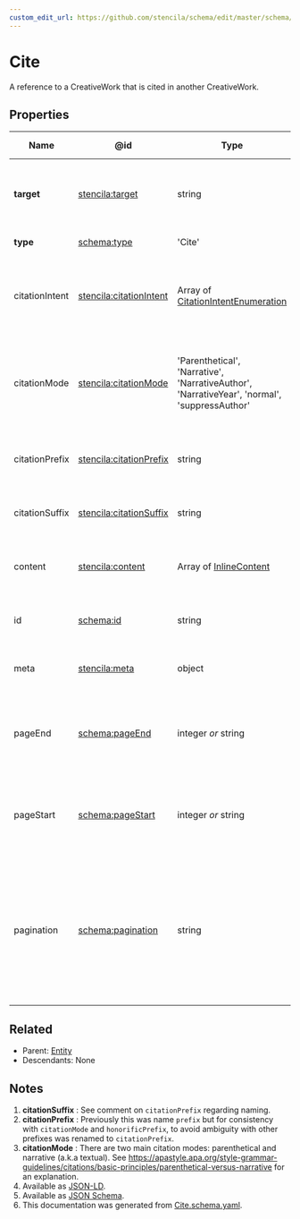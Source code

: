 ```yaml
---
custom_edit_url: https://github.com/stencila/schema/edit/master/schema/Cite.schema.yaml
---
```


# Cite

A reference to a CreativeWork that is cited in another CreativeWork. 

## Properties

| Name           | @id                                                                       | Type                                                                                         | Description                                                                                            | Inherited from               |
| -------------- | ------------------------------------------------------------------------- | -------------------------------------------------------------------------------------------- | ------------------------------------------------------------------------------------------------------ | ---------------------------- |
| **target**     | [stencila:target](https://schema.stenci.la/target.jsonld)                 | string                                                                                       | The target of the citation (URL or reference ID).                                                      | [Cite](../prose/Cite.md)     |
| **type**       | [schema:type](https://schema.org/type)                                    | 'Cite'                                                                                       | The name of the type.                                                                                  | [Entity](../other/Entity.md) |
| citationIntent | [stencila:citationIntent](https://schema.stenci.la/citationIntent.jsonld) | Array of [CitationIntentEnumeration](../prose/CitationIntentEnumeration.md)                  | The type/s of the citation, both factually and rhetorically.                                           | [Cite](../prose/Cite.md)     |
| citationMode   | [stencila:citationMode](https://schema.stenci.la/citationMode.jsonld)     | 'Parenthetical', 'Narrative', 'NarrativeAuthor', 'NarrativeYear', 'normal', 'suppressAuthor' | Determines how the citation is shown within the surrounding text. See note [3](#notes).                | [Cite](../prose/Cite.md)     |
| citationPrefix | [stencila:citationPrefix](https://schema.stenci.la/citationPrefix.jsonld) | string                                                                                       | Text to show before the citation. See note [2](#notes).                                                | [Cite](../prose/Cite.md)     |
| citationSuffix | [stencila:citationSuffix](https://schema.stenci.la/citationSuffix.jsonld) | string                                                                                       | Text to show after the citation. See note [1](#notes).                                                 | [Cite](../prose/Cite.md)     |
| content        | [stencila:content](https://schema.stenci.la/content.jsonld)               | Array of [InlineContent](../prose/InlineContent.md)                                          | Optional structured content/text of this citation.                                                     | [Cite](../prose/Cite.md)     |
| id             | [schema:id](https://schema.org/id)                                        | string                                                                                       | The identifier for this item.                                                                          | [Entity](../other/Entity.md) |
| meta           | [stencila:meta](https://schema.stenci.la/meta.jsonld)                     | object                                                                                       | Metadata associated with this item.                                                                    | [Entity](../other/Entity.md) |
| pageEnd        | [schema:pageEnd](https://schema.org/pageEnd)                              | integer _or_ string                                                                          | The page on which the work ends; for example "138" or "xvi".                                           | [Cite](../prose/Cite.md)     |
| pageStart      | [schema:pageStart](https://schema.org/pageStart)                          | integer _or_ string                                                                          | The page on which the work starts; for example "135" or "xiii".                                        | [Cite](../prose/Cite.md)     |
| pagination     | [schema:pagination](https://schema.org/pagination)                        | string                                                                                       | Any description of pages that is not separated into pageStart and pageEnd; for example, "1-6, 9, 55".  | [Cite](../prose/Cite.md)     |

## Related

-   Parent: [Entity](../other/Entity.md)
-   Descendants: None

## Notes

1.  **citationSuffix** : See comment on `citationPrefix` regarding naming.
2.  **citationPrefix** : Previously this was name `prefix` but for consistency with `citationMode` and `honorificPrefix`, to avoid ambiguity with other prefixes was renamed to `citationPrefix`.
3.  **citationMode** : There are two main citation modes: parenthetical and narrative (a.k.a textual). See <https://apastyle.apa.org/style-grammar-guidelines/citations/basic-principles/parenthetical-versus-narrative> for an explanation.
4.  Available as [JSON-LD](https://schema.stenci.la/Cite.jsonld).
5.  Available as [JSON Schema](https://schema.stenci.la/v1/Cite.schema.json).
6.  This documentation was generated from [Cite.schema.yaml](https://github.com/stencila/schema/blob/master/schema/Cite.schema.yaml).
